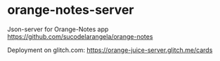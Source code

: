 # orange-notes-server
Json-server for Orange-Notes app https://github.com/sucodelarangela/orange-notes

Deployment on glitch.com: https://orange-juice-server.glitch.me/cards
